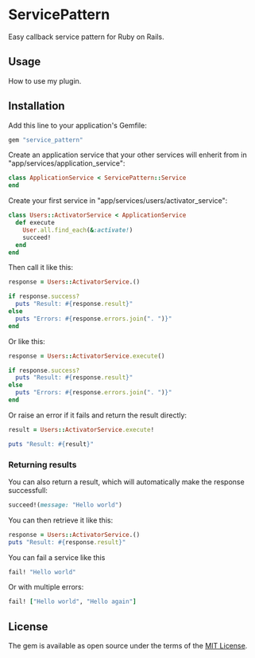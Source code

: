 # ServicePattern

Easy callback service pattern for Ruby on Rails.

## Usage
How to use my plugin.

## Installation
Add this line to your application's Gemfile:

```ruby
gem "service_pattern"
```

Create an application service that your other services will enherit from in "app/services/application_service":
```ruby
class ApplicationService < ServicePattern::Service
end
```

Create your first service in "app/services/users/activator_service":
```ruby
class Users::ActivatorService < ApplicationService
  def execute
    User.all.find_each(&:activate!)
    succeed!
  end
end
```

Then call it like this:
```ruby
response = Users::ActivatorService.()

if response.success?
  puts "Result: #{response.result}"
else
  puts "Errors: #{response.errors.join(". ")}"
end
```

Or like this:
```ruby
response = Users::ActivatorService.execute()

if response.success?
  puts "Result: #{response.result}"
else
  puts "Errors: #{response.errors.join(". ")}"
end
```

Or raise an error if it fails and return the result directly:
```ruby
result = Users::ActivatorService.execute!

puts "Result: #{result}"
```

### Returning results

You can also return a result, which will automatically make the response successfull:
```ruby
succeed!(message: "Hello world")
```

You can then retrieve it like this:
```ruby
response = Users::ActivatorService.()
puts "Result: #{response.result}"
```

You can fail a service like this
```ruby
fail! "Hello world"
```

Or with multiple errors:
```ruby
fail! ["Hello world", "Hello again"]
```

## License
The gem is available as open source under the terms of the [MIT License](http://opensource.org/licenses/MIT).
